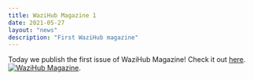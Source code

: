 ```yaml
---
title: WaziHub Magazine 1
date: 2021-05-27
layout: "news"
description: "First WaziHub magazine"
---
```


Today we publish the first issue of WaziHub Magazine!
Check it out [here](/docs/WaziHubMagazine1.pdf).
[![WaziHub Magazine](../img/mag.png)](/docs/WaziHubMagazine1.pdf).
